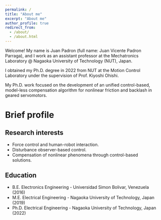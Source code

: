 ```yaml
---
permalink: /
title: "About me"
excerpt: "About me"
author_profile: true
redirect_from: 
  - /about/
  - /about.html
---
```


Welcome!
My name is Juan Padron (full name: Juan Vicente Padron Parraga), and I work as an assistant professor at the Mechatronics Laboratory @ Nagaoka University of Technology (NUT), Japan.

I obtained my Ph.D. degree in 2022 from NUT at the Motion Control Laboratory under the supervision of Prof. Kiyoshi Ohishi.

My Ph.D. work focused on the development of an unified control-based, model-less compensation algorithm for nonlinear friction and backlash in geared servomotors.

Brief profile
======

Research interests
--------
- Force control and human-robot interaction.
- Disturbance observer-based control.
- Compensation of nonlinear phenomena through control-based solutions.

Education
--------
- B.E. Electronics Engineering - Universidad Simon Bolivar, Venezuela (2016)
- M.E. Electrical Engineering - Nagaoka University of Technology, Japan (2019)
- Ph.D. Electrical Engineering - Nagaoka University of Technology, Japan (2022)
